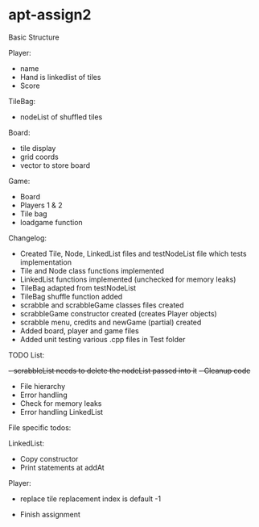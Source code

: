 # apt-assign2

Basic Structure

Player:
- name
- Hand is linkedlist of tiles
- Score

TileBag:
- nodeList of shuffled tiles

Board:
- tile display
- grid coords
- vector to store board

Game:
- Board
- Players 1 & 2
- Tile bag
- loadgame function

Changelog:
- Created Tile, Node, LinkedList files and testNodeList file which tests implementation
- Tile and Node class functions implemented
- LinkedList functions implemented (unchecked for memory leaks)
- TileBag adapted from testNodeList
- TileBag shuffle function added
- scrabble and scrabbleGame classes files created
- scrabbleGame constructor created (creates Player objects)
- scrabble menu, credits and newGame (partial) created
- Added board, player and game files
- Added unit testing various .cpp files in Test folder


TODO List:

~~- scrabbleList needs to delete the nodeList passed into it~~
~~- Cleanup code~~
- File hierarchy
- Error handling
- Check for memory leaks
- Error handling LinkedList

File specific todos:

LinkedList:
- Copy constructor
- Print statements at addAt


Player:
- replace tile replacement index is default -1


- Finish assignment

